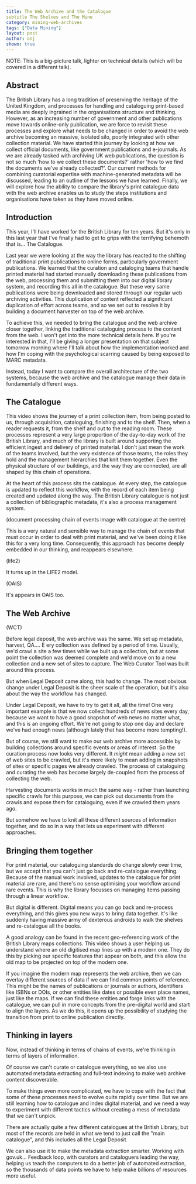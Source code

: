 ```yaml
---
title: The Web Archive and the Catalogue
subtitle The Shelves and The Mine
category: mining-web-archives
tags: ["Data Mining"]
layout: post
author: anj
shown: true
---
```


NOTE: This is a big-picture talk, lighter on technical details (which will be covered in a different talk).

Abstract
--------

The British Library has a long tradition of preserving the heritage of the United Kingdom, and processes for handling and cataloguing print-based media are deeply ingrained in the organisations structure and thinking. However, as an increasing number of government and other publications move towards online-only publication, we are force to revisit these processes and explore what needs to be changed in order to avoid the web archive becoming an massive, isolated silo, poorly integrated with other collection material. We have started this journey by looking at how we collect official documents, like government publications and e-journals. As we are already tasked with archiving UK web publications, the question is not so much 'how to we collect these documents?' rather 'how to we find the documents we've already collected?'. Our current methods for combining curatorial expertise with machine-generated metadata will be discussed, leading to an outline of the lessons we have learned. Finally, we will explore how the ability to compare the library's print catalogue data with the web archive enables us to study the steps institutions and organisations have taken as they have moved online.

Introduction
------------

This year, I'll have worked for the British Library for ten years. But it's only in this last year that I've finally had to get to grips with the terrifying behemoth that is... The Catalogue.

Last year we were looking at the way the library has reacted to the shifting of traditional print publications to online forms, particularly government publications. We learned that the curation and cataloging teams that handle printed material had started manually downloading these publications from the web, processing them and submitting them into our digital library system, and recording this all in the catalogue. But these very same publications were being downloaded and stored through our regular web archiving activities. This duplication of content reflected a significant duplication of effort across teams, and so we set out to resolve it by building a document harvester on top of the web archive. 

To achieve this, we needed to bring the catalogue and the web archive closer together, linking the traditional cataloguing process to the content from the web. I won't get into the more technical details here. If you're interested in that, I'll be giving a longer presentation on that subject tomorrow morning where I'll talk about how the implementation worked and how I'm coping with the psychological scarring caused by being exposed to MARC metadata.

Instead, today I want to compare the overall architecture of the two systems, because the web archive and the catalogue manage their data in fundamentally different ways.

The Catalogue
-------------

This video shows the journey of a print collection item, from being posted to us, through acquisition, cataloguing, finishing and to the shelf. Then, when a reader requests it, from the shelf and out to the reading room. These processes represent a very large proportion of the day-to-day work of the British Library, and much of the library is built around supporting the efficient ingest and delivery of printed material. I don't just mean the work of the teams involved, but the very existence of those teams, the roles they hold and the management hierarchies that knit them together. Even the physical structure of our buildings, and the way they are connected, are all shaped by this chain of operations. 

At the heart of this process sits the catalogue. At every step, the catalogue is updated to reflect this workflow, with the record of each item being created and updated along the way.  The British Library catalogue is not just a collection of bibliographic metadata, it's also a process management system.

(document processing chain of events image with catalogue at the centre)

This is a very natural and sensible way to manage the chain of events that must occur in order to deal with print material, and we've been doing it like this for a very long time. Consequently, this approach has become deeply embedded in our thinking, and reappears elsewhere.

(life2)

It turns up in the LIFE2 model.

(OAIS)

It's appears in OAIS too.


The Web Archive
---------------

(WCT)

Before legal deposit, the web archive was the same. We set up metadata, harvest, QA....
E ery collection was defined by a period of time. Usually, we'd crawl a site a few times while we built up a collection, but at some point the collection was deemed complete and we'd move on to a new collection and a new set of sites to capture. The Web Curator Tool was built around this process.

But when Legal Deposit came along, this had to change. The most obvious change under Legal Deposit is the sheer scale of the operation, but it's also about the way the workflow has changed.

Under Legal Deposit, we have to try to get it all, all the time! One very important example is that we now collect hundreds of news sites every day, because we want to have a good snapshot of web news no matter what, and this is an ongoing effort. We're not going to stop one day and declare we've had enough news (although lately that has become more tempting!).

But of course, we still want to make our web archive more accessible by building collections around specific events or areas of interest. So the curation process now looks very different. It *might* mean adding a new set of web sites to be crawled, but it's more likely to mean adding in snapshots of sites or specific pages we already crawled. The process of cataloguing and curating the web has become largely de-coupled from the process of collecting the web. 

Harvesting documents works in much the same way - rather than launching specific crawls for this purpose, we can pick out documents from the crawls and expose them for cataloguing, even if we crawled them years ago.

But somehow we have to knit all these different sources of information together, and do so in a way that lets us experiment with different approaches.


Bringing them together
----------------------

For print material, our cataloguing standards do change slowly over time, but we accept that you can't just go back and re-catalogue everything. Because of the manual work involved, updates to the catalogue for print material are rare, and there's no sense optimising your workflow around rare events. This is why the library focusses on managing items passing through a linear workflow.

But digital is different. Digital means you can go back and re-process everything, and this gives you new ways to bring data together. It's like suddenly having massive army of dexterous androids to walk the shelves and re-catalogue all the books.

A good analogy can be found in the recent geo-referencing work of the British Library maps collections. This video shows a user helping us understand where an old digitised map lines up with a modern one. They do this by picking our specific features that appear on both, and this allow the old map to be projected on top of the modern one.

If you imagine the modern map represents the web archive, then we can overlay different sources of data if we can find common points of reference. This might be the names of publications or journals or authors, identifiers like ISBNs or DOIs, or other entities like dates or possible even place names, just like the maps. If we can find these entities and forge links with the catalogue, we can pull in more concepts from the pre-digital world and start to align the layers. As we do this, it opens up the possibility of studying the transition from print to online publication directly.


Thinking in layers
------------------

Now, instead of thinking in terms of chains of events, we're thinking in terms of layers of information.


Of course we can't curate or catalogue everything, so we also use automated metadata extracting and full-text indexing to make web archive content discoverable.

To make things even more complicated, we have to cope with the fact that some of these processes need to evolve quite rapidly over time. But we are still learning how to catalogue and index digital material, and we need a way to experiment with different tactics without creating a mess of metadata that we can't unpick.

There are actually quite a few different catalogues at the British Library, but most of the records are held in what we tend to just call the "main catalogue", and this includes all the Legal Deposit 

We can also use it to make the metadata extraction smarter. Working with gov.uk... Feedback loop, with curators and cataloguers leading the way, helping us teach the computers to do a better job of automated extraction, so the thousands of data points we have to help make billions of resources more useful.










